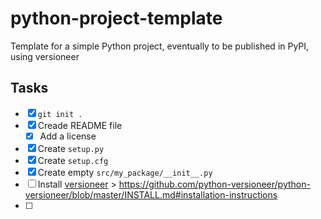 # python-project-template
Template for a simple Python project, eventually to be published in PyPI, using versioneer

## Tasks

- [x] `git init .`
- [x] Creade README file
  - [x] Add a license
- [x] Create `setup.py`
- [x] Create `setup.cfg`
- [x] Create empty `src/my_package/__init__.py`
- [ ] Install [versioneer](https://pypi.org/project/versioneer/)
      > https://github.com/python-versioneer/python-versioneer/blob/master/INSTALL.md#installation-instructions
- [ ] 
